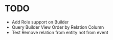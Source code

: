 TODO
============
- Add Role support on Builder
- Query Builder View Order by Relation Column
- Test Remove relation from entity not from event